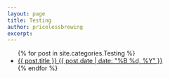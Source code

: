 ```yaml
---
layout: page
title: Testing
author: pricelessbrewing
excerpt: 
---
```


<ul class="post-list">
{% for post in site.categories.Testing %} 
  <li><article><a href="{{ site.url }}{{ post.url }}">{{ post.title }} <span class="entry-date"><time datetime="{{ post.date | date_to_xmlschema }}">{{ post.date | date: "%B %d, %Y" }}</time></span></a></article></li>
{% endfor %}
</ul>
